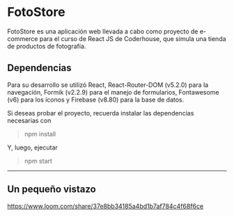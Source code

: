 # FotoStore

FotoStore es una aplicación web llevada a cabo como proyecto de e-commerce para el curso de React JS de Coderhouse, que simula una tienda de productos de fotografía.


## Dependencias
Para su desarrollo se utilizó React, React-Router-DOM (v5.2.0) para la navegación, Formik (v2.2.9) para el manejo de formularios, Fontawesome (v6) para los íconos y Firebase (v8.80) para la base de datos.

Si deseas probar el proyecto, recuerda instalar las dependencias necesarias con
>npm install

Y, luego, ejecutar
>npm start
---

## Un pequeño vistazo

https://www.loom.com/share/37e8bb34185a4bd1b7af784c4f68f6ce